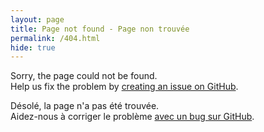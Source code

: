 ```yaml
---
layout: page
title: Page not found - Page non trouvée
permalink: /404.html
hide: true
---
```

Sorry, the page could not be found.<br>
Help us fix the problem by [creating an issue on GitHub](https://github.com/dtf-ein/dtf-ein.github.io/issues).

Désolé, la page n'a pas été trouvée.<br>
Aidez-nous à corriger le problème [avec un bug sur GitHub](https://github.com/dtf-ein/dtf-ein.github.io/issues).
